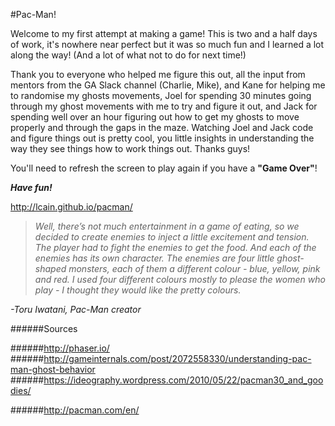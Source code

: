 #Pac-Man!

Welcome to my first attempt at making a game! This is two and a half days of work, it's nowhere near perfect but it was so much fun and I learned a lot along the way! (And a lot of what not to do for next time!)

Thank you to everyone who helped me figure this out, all the input from mentors from the GA Slack channel (Charlie, Mike), and Kane for helping me to randomise my ghosts movements, Joel for spending 30 minutes going through my ghost movements with me to try and figure it out, and Jack for spending well over an hour figuring out how to get my ghosts to move properly and through the gaps in the maze. Watching Joel and Jack code and figure things out is pretty cool, you little insights in understanding the way they see things how to work things out. Thanks guys!

You'll need to refresh the screen to play again if you have a **"Game Over"**! 

***Have fun!***

http://lcain.github.io/pacman/

>*Well, there’s not much entertainment in a game of eating, so we decided to create enemies to inject a little excitement and tension. The player had to fight the enemies to get the food. And each of the enemies has its own character. The enemies are four little ghost-shaped monsters, each of them a different colour - blue, yellow, pink and red. I used four different colours mostly to please the women who play - I thought they would like the pretty colours.*
>
*-Toru Iwatani, Pac-Man creator*




######Sources

######http://phaser.io/
######http://gameinternals.com/post/2072558330/understanding-pac-man-ghost-behavior
######https://ideography.wordpress.com/2010/05/22/pacman30_and_goodies/

######http://pacman.com/en/
